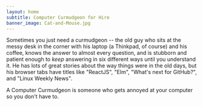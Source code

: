 ```yaml
---
layout: home
subtitle: Computer Curmudgeon for Hire
banner_image: Cat-and-Mouse.jpg
---
```


Sometimes you just need a curmudgeon -- the old guy who sits at the messy desk
in the corner with his laptop (a Thinkpad, of course) and his coffee, knows
the answer to almost every question, and is stubborn and patient enough to
_keep_ answering in six different ways until you understand it.  He has lots
of great stories about the way things were in the old days, but his browser
tabs have titles like "ReactJS", "Elm", "What's next for GitHub?", and "Linux
Weekly News".

A Computer Curmudgeon is someone who gets annoyed at your computer so you
don't have to.
